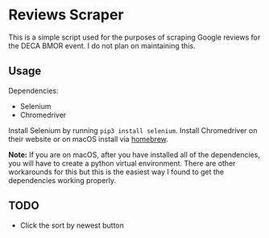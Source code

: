 # Reviews Scraper
This is a simple script used for the purposes of scraping Google reviews for the DECA BMOR event.
I do not plan on maintaining this.

Usage
-----
Dependencies:
* Selenium
* Chromedriver

Install Selenium by running `pip3 install selenium`. Install Chromedriver on their website or on macOS install via [homebrew](https://brew.sh/).

**Note:** If you are on macOS, after you have installed all of the dependencies, you will have to create a python virtual environment. There are other workarounds for this but this is the easiest way I found to get the dependencies working properly.

TODO
-----
* Click the sort by newest button